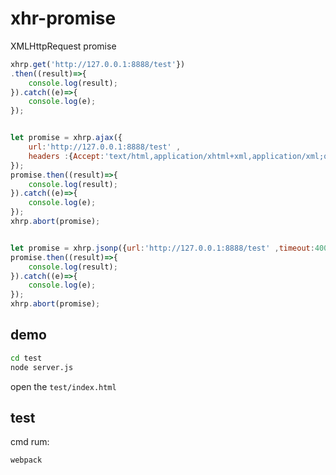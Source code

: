 # xhr-promise
XMLHttpRequest promise


```js
xhrp.get('http://127.0.0.1:8888/test'})
.then((result)=>{
    console.log(result);
}).catch((e)=>{
    console.log(e);
});


let promise = xhrp.ajax({
    url:'http://127.0.0.1:8888/test' ,
    headers :{Accept:'text/html,application/xhtml+xml,application/xml;q=0.9,image/webp,*/*'}
});
promise.then((result)=>{
    console.log(result);
}).catch((e)=>{
    console.log(e);
});
xhrp.abort(promise);


let promise = xhrp.jsonp({url:'http://127.0.0.1:8888/test' ,timeout:4000});
promise.then((result)=>{
    console.log(result);
}).catch((e)=>{
    console.log(e);
});
xhrp.abort(promise);
```

## demo

```sh
cd test
node server.js
```

open the `test/index.html`

## test
cmd rum:

```sh
webpack
```